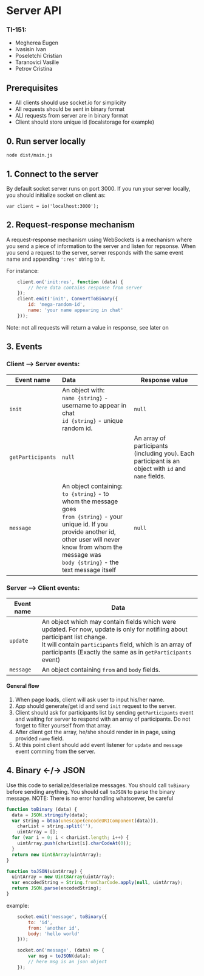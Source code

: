 # Server API

### TI-151:
- Megherea Eugen
- Ivasisin Ivan
- Poseletchi Cristian
- Taranovici Vasilie
- Petrov Cristina

## Prerequisites
- All clients should use socket.io for simplicity
- All requests should be sent in binary format
- ALl requests from server are in binary format
- Client should store unique id (localstorage for example)

## 0. Run server locally
`node dist/main.js`

## 1. Connect to the server
By default socket server runs on port 3000. If you run your server locally, you should initialize socket on client as:

`var client = io('localhost:3000');`

## 2. Request-response mechanism

A request-response mechanism using WebSockets is a mechanism where you send a piece of information to the server and listen for repsonse. When you send a request to the server, server responds with the same event name and appending `':res'` string to it. 

For instance:
```javascript
    client.on('init:res', function (data) {
        // here data contains response from server
    });
    client.emit('init', ConvertToBinary({
        id: 'mega-random-id',
        name: 'your name appearing in chat'
    }));
```
Note: not all requests will return a value in response, see later on

## 3. Events

### Client --> Server events:
|Event name|Data|Response value|
|----------|:---|--------------|
|`init`|An object with:<br> `name {string}` - username to appear in chat<br> `id {string}` - unique random id. | `null`
|`getParticipants`|`null`|An array of participants (including you). Each participant is an object with `id` and `name` fields.
|`message`|An object containing:<br>`to {string}` - to whom the message goes<br>`from {string}` - your unique id. If you provide another id, other user will never know from whom the message was<br>`body {string}` - the text message itself|`null`

### Server --> Client events:
|Event name|Data|
|----------|----|
|`update`|An object which may contain fields which were updated. For now, update is only for notifiing about participant list change.<br>It will contain `participants` field, which is an array of participants (Exactly the same as in `getParticipants` event)
|`message`|An object containing `from` and `body` fields.

#### General flow
1. When page loads, client will ask user to input his/her name.
2. App should generate/get id and send `init` request to the server.
3. Client should ask for participants list by sending `getParticipants` event and waiting for server to respond with an array of participants. Do not forget to filter yourself from that array. 
4. After client got the array, he/she should render in in page, using provided `name` field.
5. At this point client should add event listener for `update` and `message` event comming from the server.

## 4. Binary <-/-> JSON

Use this code to serialize/deserialize messages. You should call `toBinary` before sending anything. You should call `toJSON` to parse the binary message.
NOTE: There is no error handling whatsoever, be careful

```javascript
function toBinary (data) {
  data = JSON.stringify(data);
  var string = btoa(unescape(encodeURIComponent(data))),
    charList = string.split(''),
    uintArray = [];
  for (var i = 0; i < charList.length; i++) {
    uintArray.push(charList[i].charCodeAt(0));
  }
  return new Uint8Array(uintArray);
}

function toJSON(uintArray) {
  uintArray = new Uint8Array(uintArray);
  var encodedString = String.fromCharCode.apply(null, uintArray);
  return JSON.parse(encodedString);
}
```

example:

```javascript
    socket.emit('message', toBinary({
        to: 'id',
        from: 'another id',
        body: 'hello world'
    }));

    socket.on('message', (data) => {
        var msg = toJSON(data);
        // here msg is an json object
    });
```